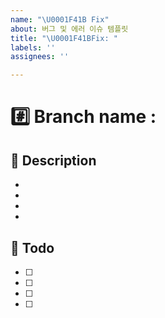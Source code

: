 ```yaml
---
name: "\U0001F41B Fix"
about: 버그 및 에러 이슈 템플릿
title: "\U0001F41BFix: "
labels: ''
assignees: ''

---
```


# #️⃣ Branch name : 

## 📌 Description
- 
- 
- 
- 

##  :memo: Todo
- [ ] 
- [ ] 
- [ ] 
- [ ]
